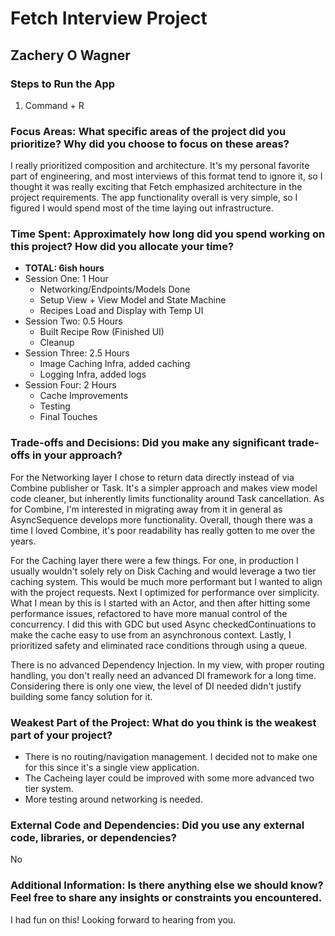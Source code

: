#  Fetch Interview Project
## Zachery O Wagner

### Steps to Run the App
1. Command + R

### Focus Areas: What specific areas of the project did you prioritize? Why did you choose to focus on these areas?
I really prioritized composition and architecture.  It's my personal favorite part of engineering, and most interviews of this format tend to ignore it, so I thought it was really exciting that Fetch emphasized architecture in the project requirements.  The app functionality overall is very simple, so I figured I would spend most of the time laying out infrastructure.

### Time Spent: Approximately how long did you spend working on this project? How did you allocate your time?
- **TOTAL: 6ish hours**
- Session One: 1 Hour
    - Networking/Endpoints/Models Done
    - Setup View + View Model and State Machine
    - Recipes Load and Display with Temp UI
- Session Two: 0.5 Hours
    - Built Recipe Row (Finished UI)
    - Cleanup
- Session Three: 2.5 Hours
    - Image Caching Infra, added caching
    - Logging Infra, added logs
- Session Four: 2 Hours
    - Cache Improvements
    - Testing
    - Final Touches

### Trade-offs and Decisions: Did you make any significant trade-offs in your approach?
For the Networking layer I chose to return data directly instead of via Combine publisher or Task.  It's a simpler approach and makes view model code cleaner, but inherently limits functionality around Task cancellation.  As for Combine, I'm interested in migrating away from it in general as AsyncSequence develops more functionality.  Overall, though there was a time I loved Combine, it's poor readability has really gotten to me over the years.

For the Caching layer there were a few things.  For one, in production I usually wouldn't solely rely on Disk Caching and would leverage a two tier caching system.  This would be much more performant but I wanted to align with the project requests.  Next I optimized for performance over simplicity.  What I mean by this is I started with an Actor, and then after hitting some performance issues, refactored to have more manual control of the concurrency.  I did this with GDC but used Async checkedContinuations to make the cache easy to use from an asynchronous context.  Lastly, I prioritized safety and eliminated race conditions through using a queue.

There is no advanced Dependency Injection.  In my view, with proper routing handling, you don't really need an advanced DI framework for a long time.  Considering there is only one view, the level of DI needed didn't justify building some fancy solution for it.

### Weakest Part of the Project: What do you think is the weakest part of your project?
- There is no routing/navigation management.  I decided not to make one for this since it's a single view application.
- The Cacheing layer could be improved with some more advanced two tier system.
- More testing around networking is needed.

### External Code and Dependencies: Did you use any external code, libraries, or dependencies?
No

### Additional Information: Is there anything else we should know? Feel free to share any insights or constraints you encountered.
I had fun on this!  Looking forward to hearing from you.
